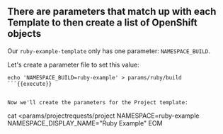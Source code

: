 ## There are parameters that match up with each Template to then create a list of OpenShift objects

Our `ruby-example-template` only has one parameter: `NAMESPACE_BUILD`. 

Let's create a parameter file to set this value:

```
echo 'NAMESPACE_BUILD=ruby-example' > params/ruby/build
```{{execute}}


Now we'll create the parameters for the Project template:

```
cat <<EOM >params/projectrequests/project
NAMESPACE=ruby-example
NAMESPACE_DISPLAY_NAME="Ruby Example"
EOM
```{{execute}}